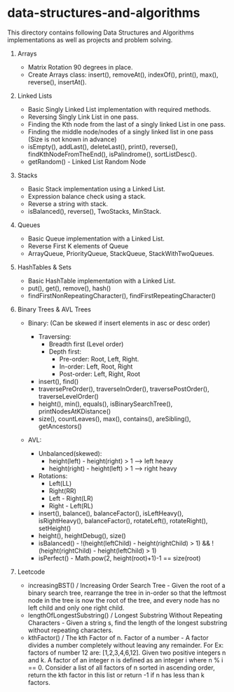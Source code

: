 # data-structures-and-algorithms
This directory contains following Data Structures and Algorithms implementations as well as projects and problem solving.
1.  Arrays 
	- Matrix Rotation 90 degrees in place.
	- Create Arrays class: insert(), removeAt(), indexOf(), print(), max(), reverse(), insertAt().

2.  Linked Lists
	- Basic Singly Linked List implementation with required methods.
	- Reversing Singly Link List in one pass.
	- Finding the Kth node from the last of a singly linked List in one pass.
	- Finding the middle node/nodes of a singly linked list in one pass (Size is not known in advance)
	- isEmpty(), addLast(), deleteLast(), print(), reverse(), findKthNodeFromTheEnd(), isPalindrome(), sortListDesc().
	- getRandom() - Linked List Random Node
		
3.  Stacks
	- Basic Stack implementation using a Linked List.
	- Expression balance check using a stack.
	- Reverse a string with stack.	
	- isBalanced(), reverse(), TwoStacks, MinStack.
	
4.  Queues
	- Basic Queue implementation with a Linked List.
	- Reverse First K elements of Queue
	- ArrayQueue, PriorityQueue, StackQueue, StackWithTwoQueues.

5.  HashTables & Sets
    - Basic HashTable implementation with a Linked List.
    - put(), get(), remove(), hash()
    - findFirstNonRepeatingCharacter(), findFirstRepeatingCharacter()
    
6.  Binary Trees & AVL Trees
    - Binary: (Can be skewed if insert elements in asc or desc order)
        - Traversing:
            - Breadth first (Level order)
            - Depth first:
                - Pre-order: Root, Left, Right.
                - In-order: Left, Root, Right
                - Post-order: Left, Right, Root
        - insert(), find()
        - traversePreOrder(), traverseInOrder(), traversePostOrder(), traverseLevelOrder()
        - height(), min(), equals(), isBinarySearchTree(), printNodesAtKDistance()
        - size(), countLeaves(), max(), contains(), areSibling(), getAncestors()
        
    - AVL:
        - Unbalanced(skewed): 
            - height(left) - height(right) > 1 --> left heavy 
            - height(right) - height(left) > 1 --> right heavy
        - Rotations:
            - Left(LL)
            - Right(RR)
            - Left - Right(LR)
            - Right - Left(RL)
        - insert(), balance(), balanceFactor(), isLeftHeavy(), isRightHeavy(), balanceFactor(), rotateLeft(), rotateRight(), setHeight()
        - height(), heightDebug(), size()
        - isBalanced() - !(height(leftChild) - height(rightChild) > 1) && !(height(rightChild) - height(leftChild) > 1)
        - isPerfect() - Math.pow(2, height(root)+1)-1 == size(root)
            
0.  Leetcode
	- increasingBST() / Increasing Order Search Tree - Given the root of a binary search tree, rearrange the tree in in-order so that the leftmost node in the tree is now the root of the tree, and every node has no left child and only one right child.
	- lengthOfLongestSubstring() / Longest Substring Without Repeating Characters - Given a string s, find the length of the longest substring without repeating characters.
	- kthFactor() / The kth Factor of n. Factor of a number - A factor divides a number completely without leaving any remainder. For Ex: factors of number 12 are: [1,2,3,4,6,12]. Given two positive integers n and k. A factor of an integer n is defined as an integer i where n % i == 0. Consider a list of all factors of n sorted in ascending order, return the kth factor in this list or return -1 if n has less than k factors.    